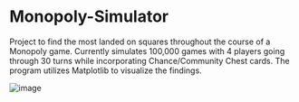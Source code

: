 # Monopoly-Simulator
Project to find the most landed on squares throughout the course of a Monopoly game.
Currently simulates 100,000 games with 4 players going through 30 turns while incorporating Chance/Community Chest cards.
The program utilizes Matplotlib to visualize the findings.



![image](https://user-images.githubusercontent.com/59662986/183808186-b4846e91-1c8f-48ef-961e-7bbba106693d.png)

